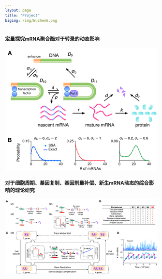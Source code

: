 ```yaml
---
layout: page
title: "Project"
bigimg: /img/Wuzhen6.png
---
```

### 定量探究mRNA聚合酶对于转录的动态影响
<p align="center">
  <img src="/img/polymerase.png" alt="polymerase" width="500"/>
</p>

### 对于细胞周期、基因复制、基因剂量补偿、新生mRNA动态的综合影响的理论研究
<p align="center">
  <img src="/img/full.png" alt="full" width="1000"/>
</p>
